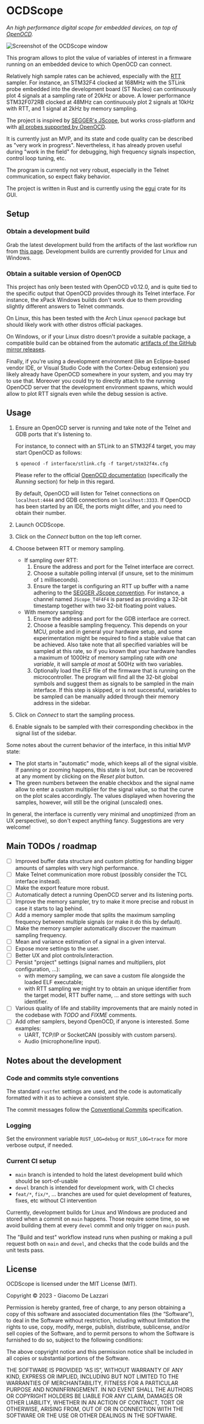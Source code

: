 # OCDScope

_An high performance digital scope for embedded devices, on top of [OpenOCD](https://openocd.org/)._

![Screenshot of the OCDScope window](docs/assets/screenshot.png)

This program allows to plot the value of variables of interest in a firmware running on an embedded device to which OpenOCD can connect.

Relatively high sample rates can be achieved, especially with the [RTT](https://wiki.segger.com/RTT) sampler.
For instance, an STM32F4 clocked at 168MHz with the STLink probe embedded into the development board (ST Nucleo) can continuously plot 4 signals at a sampling rate of 20kHz or above.
A lower performance STM32F072RB clocked at 48MHz can continuously plot 2 signals at 10kHz with RTT, and 1 signal at 2kHz by memory sampling.

The project is inspired by [SEGGER's JScope](https://www.segger.com/products/debug-probes/j-link/tools/j-scope/), but works cross-platform and with [all probes supported by OpenOCD](https://openocd.org/doc-release/html/Debug-Adapter-Hardware.html#Debug-Adapter-Hardware).

It is currently just an MVP, and its state and code quality can be described as "very work in progress". Nevertheless, it has already proven useful during "work in the field" for debugging, high frequency signals inspection, control loop tuning, etc.

The program is currently not very robust, especially in the Telnet communication, so expect flaky behavior.

The project is written in Rust and is currently using the [egui](https://github.com/emilk/egui) crate for its GUI.


## Setup

### Obtain a development build

Grab the latest development build from the artifacts of the last workflow run from [this page](https://github.com/gdelazzari/OCDScope/actions/workflows/provide-dev-builds.yml). Development builds are currently provided for Linux and Windows.

### Obtain a suitable version of OpenOCD

This project has only been tested with OpenOCD v0.12.0, and is quite tied to the specific output that OpenOCD provides through its Telnet interface. For instance, the xPack Windows builds don't work due to them providing slightly different answers to Telnet commands.

On Linux, this has been tested with the Arch Linux `openocd` package but should likely work with other distros official packages.

On Windows, or if your Linux distro doesn't provide a suitable package, a compatible build can be obtained from the automatic [artifacts of the GitHub mirror releases](https://github.com/openocd-org/openocd/releases/tag/v0.12.0).

Finally, if you're using a development environment (like an Eclipse-based vendor IDE, or Visual Studio Code with the Cortex-Debug extension) you likely already have OpenOCD somewhere in your system, and you may try to use that. Moreover you could try to directly attach to the running OpenOCD server that the development environment spawns, which would allow to plot RTT signals even while the debug session is active.


## Usage

1. Ensure an OpenOCD server is running and take note of the Telnet and GDB ports that it's listening to.

    For instance, to connect with an STLink to an STM32F4 target, you may start OpenOCD as follows:

    ```console
    $ openocd -f interface/stlink.cfg -f target/stm32f4x.cfg
    ```

    Please refer to the official [OpenOCD documentation](https://openocd.org/doc-release/html/index.html) (specifically the _Running_ section) for help in this regard.

    By default, OpenOCD will listen for Telnet connections on `localhost:4444` and GDB connections on `localhost:3333`. If OpenOCD has been started by an IDE, the ports might differ, and you need to obtain their number.

2. Launch OCDScope.
3. Click on the _Connect_ button on the top left corner.
4. Choose between RTT or memory sampling.
    - If sampling over RTT:
        1. Ensure the address and port for the Telnet interface are correct.
        2. Choose a suitable polling interval (if unsure, set to the minimum of `1` milliseconds).
        3. Ensure the target is configuring an RTT up buffer with a name adhering to the [SEGGER JScope convention](https://wiki.segger.com/UM08028_J-Scope#RTT_channel_naming_convention).
        For instance, a channel named `JScope_T4F4F4` is parsed as providing a 32-bit timestamp together with two 32-bit floating point values.
    - With memory sampling:
        1. Ensure the address and port for the GDB interface are correct.
        2. Choose a feasible sampling frequency. This depends on your MCU, probe and in general your hardware setup, and some experimentation might be required to find a stable value that can be achieved. Also take note that all specified variables will be sampled at this rate, so if you known that your hardware handles a maximum of 1000Hz of memory sampling rate _with one variable_, it will sample _at most_ at 500Hz with two variables.
        3. Optionally load the ELF file of the firmware that is running on the microcontroller. The program will find all the 32-bit global symbols and suggest them as signals to be sampled in the main interface. If this step is skipped, or is not successful, variables to be sampled can be manually added through their memory address in the sidebar.
5. Click on _Connect_ to start the sampling process.
6. Enable signals to be sampled with their corresponding checkbox in the signal list of the sidebar.

Some notes about the current behavior of the interface, in this initial MVP state:

- The plot starts in "automatic" mode, which keeps all of the signal visible. If panning or zooming happens, this state is lost, but can be recovered at any moment by clicking on the _Reset plot_ button.
- The green numbers between the enable checkbox and the signal name allow to enter a custom multiplier for the signal value, so that the curve on the plot scales accordingly. The values displayed when hovering the samples, however, will still be the original (unscaled) ones.

In general, the interface is currently very minimal and unoptimized (from an UX perspective), so don't expect anything fancy. Suggestions are very welcome!


## Main TODOs / roadmap

- [ ] Improved buffer data structure and custom plotting for handling bigger amounts of samples with very high performance.
- [ ] Make Telnet communication more robust (possibly consider the TCL interface instead).
- [ ] Make the export feature more robust.
- [ ] Automatically detect a running OpenOCD server and its listening ports.
- [ ] Improve the memory sampler, try to make it more precise and robust in case it starts to lag behind.
- [ ] Add a memory sampler mode that splits the maximum sampling frequency between multiple signals (or make it do this by default).
- [ ] Make the memory sampler automatically discover the maximum sampling frequency.
- [ ] Mean and variance estimation of a signal in a given interval.
- [ ] Expose more settings to the user.
- [ ] Better UX and plot controls/interaction.
- [ ] Persist "project" settings (signal names and multipliers, plot configuration, ...):
    - with memory sampling, we can save a custom file alongside the loaded ELF executable;
    - with RTT sampling we might try to obtain an unique identifier from the target model, RTT buffer name, ... and store settings with such identifier.
- [ ] Various quality of life and stability improvements that are mainly noted in the codebase with _TODO_ and _FIXME_ comments.
- [ ] Add other samplers, beyond OpenOCD, if anyone is interested. Some examples:
    - UART, TCP/IP or SocketCAN (possibly with custom parsers).
    - Audio (microphone/line input).


## Notes about the development

### Code and commits style conventions

The standard `rustfmt` settings are used, and the code is automatically formatted with it as to achieve a consistent style.

The commit messages follow the [Conventional Commits](https://www.conventionalcommits.org/en/v1.0.0/) specification.

### Logging

Set the environment variable `RUST_LOG=debug` or `RUST_LOG=trace` for more verbose output, if needed.

### Current CI setup

- `main` branch is intended to hold the latest development build which should be sort-of-usable
- `devel` branch is intended for development work, with CI checks
- `feat/*`, `fix/*`, ... branches are used for quiet development of features, fixes, etc without CI intervention

Currently, development builds for Linux and Windows are produced and stored when a commit on `main` happens. Those require some time, so we avoid building them at every `devel` commit and only trigger on `main` push.

The "Build and test" workflow instead runs when pushing or making a pull request both on `main` and `devel`, and checks that the code builds and the unit tests pass.


## License

OCDScope is licensed under the MIT License (MIT).

Copyright © 2023 - Giacomo De Lazzari

Permission is hereby granted, free of charge, to any person obtaining a copy of this software and associated documentation files (the “Software”), to deal in the Software without restriction, including without limitation the rights to use, copy, modify, merge, publish, distribute, sublicense, and/or sell copies of the Software, and to permit persons to whom the Software is furnished to do so, subject to the following conditions:

The above copyright notice and this permission notice shall be included in all copies or substantial portions of the Software.

THE SOFTWARE IS PROVIDED “AS IS”, WITHOUT WARRANTY OF ANY KIND, EXPRESS OR IMPLIED, INCLUDING BUT NOT LIMITED TO THE WARRANTIES OF MERCHANTABILITY, FITNESS FOR A PARTICULAR PURPOSE AND NONINFRINGEMENT. IN NO EVENT SHALL THE AUTHORS OR COPYRIGHT HOLDERS BE LIABLE FOR ANY CLAIM, DAMAGES OR OTHER LIABILITY, WHETHER IN AN ACTION OF CONTRACT, TORT OR OTHERWISE, ARISING FROM, OUT OF OR IN CONNECTION WITH THE SOFTWARE OR THE USE OR OTHER DEALINGS IN THE SOFTWARE.
